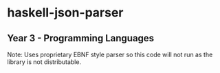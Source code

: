 # haskell-json-parser
## Year 3 - Programming Languages

Note: Uses proprietary EBNF style parser so this code will not run as the library is not distributable.
